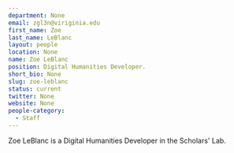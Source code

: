 ```yaml
---
department: None
email: zgl3n@viriginia.edu
first_name: Zoe
last_name: LeBlanc
layout: people
location: None
name: Zoe LeBlanc
position: Digital Humanities Developer.
short_bio: None
slug: zoe-leblanc
status: current
twitter: None
website: None
people-category:
  - Staff
---
```

Zoe LeBlanc is a Digital Humanities Developer in the Scholars' Lab.
